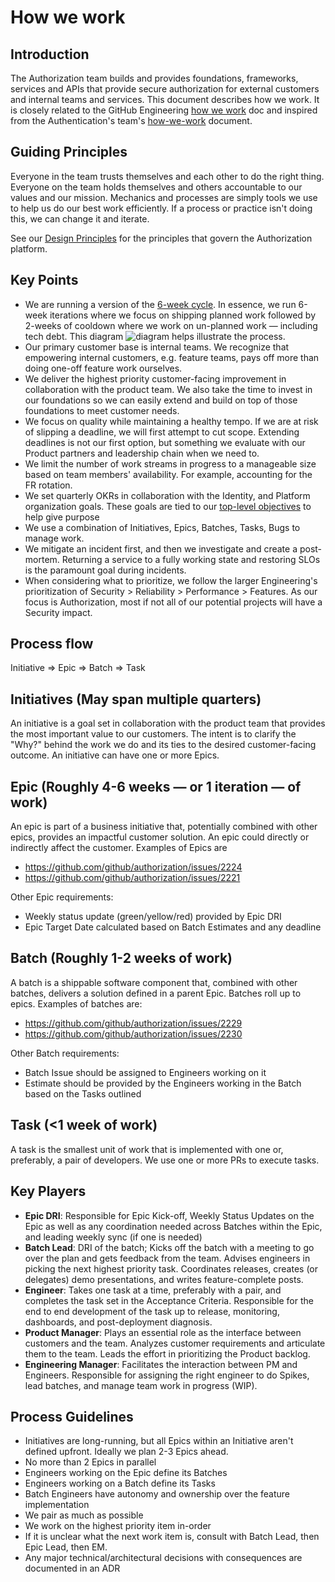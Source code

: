 # How we work

## Introduction

The Authorization team builds and provides foundations, frameworks, services and APIs that provide secure authorization for external customers and internal teams and services. This document describes how we work. It is closely related to the GitHub Engineering [how we work](https://thehub.github.com/engineering/how-we-work/) doc and inspired from the Authentication's team's [how-we-work](https://github.com/github/authentication/blob/main/docs/how_we_work.md) document.

## Guiding Principles

Everyone in the team trusts themselves and each other to do the right thing. Everyone on the team holds themselves and others accountable to our values and our mission. Mechanics and processes are simply tools we use to help us do our best work efficiently. If a process or practice isn't doing this, we can change it and iterate.

See our [Design Principles](/docs/design-principles.md) for the principles that govern the Authorization platform.

## Key Points

- We are running a version of the [6-week cycle](https://basecamp.com/shapeup). In essence, we run 6-week iterations where we focus on shipping planned work followed by 2-weeks of cooldown where we work on un-planned work — including tech debt. This diagram ![diagram](images/6weekiteration.jpg) helps illustrate the process.
- Our primary customer base is internal teams. We recognize that empowering internal customers, e.g. feature teams, pays off more than doing one-off feature work ourselves.
- We deliver the highest priority customer-facing improvement in collaboration with the product team. We also take the time to invest in our foundations so we can easily extend and build on top of those foundations to meet customer needs.
- We focus on quality while maintaining a healthy tempo. If we are at risk of slipping a deadline, we will first attempt to cut scope. Extending deadlines is not our first option, but something we evaluate with our Product partners and leadership chain when we need to.
- We limit the number of work streams in progress to a manageable size based on team members' availability. For example, accounting for the FR rotation.
- We set quarterly OKRs in collaboration with the Identity, and Platform organization goals. These goals are tied to our [top-level objectives](/planning/objectives/README.md) to help give purpose
- We use a combination of Initiatives, Epics, Batches, Tasks, Bugs to manage work.
- We mitigate an incident first, and then we investigate and create a post-mortem. Returning a service to a fully working state and restoring SLOs is the paramount goal during incidents.
- When considering what to prioritize, we follow the larger Engineering's prioritization of Security > Reliability > Performance > Features. As our focus is Authorization, most if not all of our potential projects will have a Security impact.

## Process flow

Initiative ⇒ Epic ⇒ Batch ⇒ Task

## Initiatives (May span multiple quarters)

An initiative is a goal set in collaboration with the product team that provides the most important value to our customers.
The intent is to clarify the "Why?" behind the work we do and its ties to the desired customer-facing outcome.
An initiative can have one or more Epics.

## Epic (Roughly 4-6 weeks — or 1 iteration — of work)

An epic is part of a business initiative that, potentially combined with other epics, provides an impactful customer solution. An epic could directly or indirectly affect the customer. Examples of Epics are

- https://github.com/github/authorization/issues/2224
- https://github.com/github/authorization/issues/2221

Other Epic requirements:
- Weekly status update (green/yellow/red) provided by Epic DRI
- Epic Target Date calculated based on Batch Estimates and any deadline

## Batch (Roughly 1-2 weeks of work)

A batch is a shippable software component that, combined with other batches, delivers a solution defined in a parent Epic. Batches roll up to epics. Examples of batches are:

- https://github.com/github/authorization/issues/2229
- https://github.com/github/authorization/issues/2230

Other Batch requirements:
- Batch Issue should be assigned to Engineers working on it
- Estimate should be provided by the Engineers working in the Batch based on the Tasks outlined

## Task (<1 week of work)

A task is the smallest unit of work that is implemented with one or, preferably, a pair of developers. We use one or more PRs to execute tasks.

## Key Players

- **Epic DRI**: Responsible for Epic Kick-off, Weekly Status Updates on the Epic as well as any coordination needed across Batches within the Epic, and leading weekly sync (if one is needed)
- **Batch Lead**: DRI of the batch; Kicks off the batch with a meeting to go over the plan and gets feedback from the team. Advises engineers in picking the next highest priority task. Coordinates releases, creates (or delegates) demo presentations, and writes feature-complete posts.
- **Engineer**: Takes one task at a time, preferably with a pair, and completes the task set in the Acceptance Criteria. Responsible for the end to end development of the task up to release, monitoring, dashboards, and post-deployment diagnosis.
- **Product Manager**: Plays an essential role as the interface between customers and the team. Analyzes customer requirements and articulate them to the team. Leads the effort in prioritizing the Product backlog.
- **Engineering Manager**: Facilitates the interaction between PM and Engineers. Responsible for assigning the right engineer to do Spikes, lead batches, and manage team work in progress (WIP).

## Process Guidelines

- Initiatives are long-running, but all Epics within an Initiative aren't defined upfront. Ideally we plan 2-3 Epics ahead.
- No more than 2 Epics in parallel
- Engineers working on the Epic define its Batches
- Engineers working on a Batch define its Tasks
- Batch Engineers have autonomy and ownership over the feature implementation
- We pair as much as possible
- We work on the highest priority item in-order
- If it is unclear what the next work item is, consult with Batch Lead, then Epic Lead, then EM.
- Any major technical/architectural decisions with consequences are documented in an ADR
